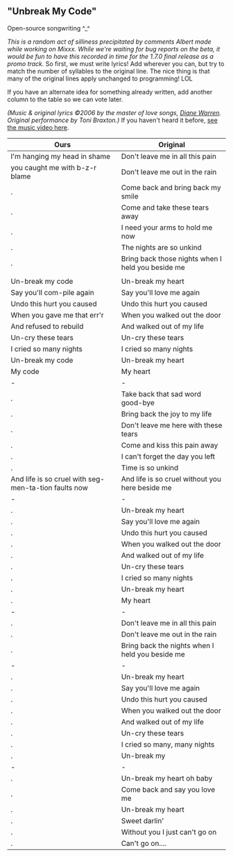 ## "Unbreak My Code"

Open-source songwriting ^\_^

*This is a random act of silliness precipitated by comments Albert made
while working on Mixxx. While we're waiting for bug reports on the beta,
it would be fun to have this recorded in time for the 1.7.0 final
release as a promo track.* So first, we must write lyrics\! Add wherever
you can, but try to match the number of syllables to the original line.
The nice thing is that many of the original lines apply unchanged to
programming\! LOL

If you have an alternate idea for something already written, add another
column to the table so we can vote later.

*(Music & original lyrics ©2006 by the master of love songs, [Diane
Warren](http://en.wikipedia.org/wiki/Diane_Warren). Original performance
by Toni Braxton.)* If you haven't heard it before, [see the music video
here](http://www.youtube.com/watch?v=pVjTVsjEw6Q).

| Ours                                                 | Original                                          |
| ---------------------------------------------------- | ------------------------------------------------- |
| I'm hanging my head in shame                         | Don't leave me in all this pain                   |
| you caught me with b-z-r blame                       | Don't leave me out in the rain                    |
| .                                                    | Come back and bring back my smile                 |
| .                                                    | Come and take these tears away                    |
| .                                                    | I need your arms to hold me now                   |
| .                                                    | The nights are so unkind                          |
| .                                                    | Bring back those nights when I held you beside me |
|                                                      |                                                   |
| Un-break my code                                     | Un-break my heart                                 |
| Say you'll com-pile again                            | Say you'll love me again                          |
| Undo this hurt you caused                            | Undo this hurt you caused                         |
| When you gave me that err'r                          | When you walked out the door                      |
| And refused to rebuild                               | And walked out of my life                         |
| Un-cry these tears                                   | Un-cry these tears                                |
| I cried so many nights                               | I cried so many nights                            |
| Un-break my code                                     | Un-break my heart                                 |
| My code                                              | My heart                                          |
| \-                                                   | \-                                                |
| .                                                    | Take back that sad word good-bye                  |
| .                                                    | Bring back the joy to my life                     |
| .                                                    | Don't leave me here with these tears              |
| .                                                    | Come and kiss this pain away                      |
| .                                                    | I can't forget the day you left                   |
| .                                                    | Time is so unkind                                 |
| And life is so cruel with seg-men-ta-tion faults now | And life is so cruel without you here beside me   |
| \-                                                   | \-                                                |
| .                                                    | Un-break my heart                                 |
| .                                                    | Say you'll love me again                          |
| .                                                    | Undo this hurt you caused                         |
| .                                                    | When you walked out the door                      |
| .                                                    | And walked out of my life                         |
| .                                                    | Un-cry these tears                                |
| .                                                    | I cried so many nights                            |
| .                                                    | Un-break my heart                                 |
| .                                                    | My heart                                          |
| \-                                                   | \-                                                |
| .                                                    | Don't leave me in all this pain                   |
| .                                                    | Don't leave me out in the rain                    |
| .                                                    | Bring back the nights when I held you beside me   |
| \-                                                   | \-                                                |
| .                                                    | Un-break my heart                                 |
| .                                                    | Say you'll love me again                          |
| .                                                    | Undo this hurt you caused                         |
| .                                                    | When you walked out the door                      |
| .                                                    | And walked out of my life                         |
| .                                                    | Un-cry these tears                                |
| .                                                    | I cried so many, many nights                      |
| .                                                    | Un-break my                                       |
| \-                                                   | \-                                                |
| .                                                    | Un-break my heart oh baby                         |
| .                                                    | Come back and say you love me                     |
| .                                                    | Un-break my heart                                 |
| .                                                    | Sweet darlin'                                     |
| .                                                    | Without you I just can't go on                    |
| .                                                    | Can't go on....                                   |
